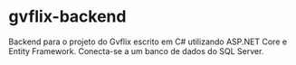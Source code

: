# gvflix-backend
Backend para o projeto do Gvflix escrito em C# utilizando ASP.NET Core e Entity Framework.
Conecta-se a um banco de dados do SQL Server.